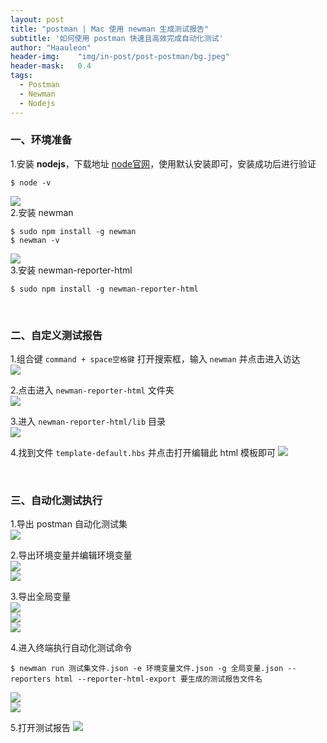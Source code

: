 ```yaml
---
layout: post
title: "postman | Mac 使用 newman 生成测试报告"
subtitle: '如何使用 postman 快速且高效完成自动化测试'
author: "Haauleon"
header-img:    "img/in-post/post-postman/bg.jpeg"
header-mask:   0.4
tags:
  - Postman
  - Newman
  - Nodejs
---
```


### 一、环境准备
1.安装 **nodejs**，下载地址 [node官网](https://nodejs.org/zh-cn/)，使用默认安装即可，安装成功后进行验证   
```
$ node -v
```     
![](\img\in-post\post-postman\2021-01-30-postman-auto-1.png)     
2.安装 newman    
```
$ sudo npm install -g newman
$ newman -v
```   
![](\img\in-post\post-postman\2021-01-30-postman-auto-2.png)    
3.安装 newman-reporter-html     
```
$ sudo npm install -g newman-reporter-html
```    
<br>

### 二、自定义测试报告  
1.组合键 `command + space空格键` 打开搜索框，输入 `newman` 并点击进入访达      
![](\img\in-post\post-postman\2021-01-30-postman-auto-3.png)   

2.点击进入 `newman-reporter-html` 文件夹    
![](\img\in-post\post-postman\2021-01-30-postman-auto-4.png)     

3.进入 `newman-reporter-html/lib` 目录     
![](\img\in-post\post-postman\2021-01-30-postman-auto-5.png)    

4.找到文件 `template-default.hbs` 并点击打开编辑此 html 模板即可
![](\img\in-post\post-postman\2021-01-30-postman-auto-6.png)    

<br>

### 三、自动化测试执行
1.导出 postman 自动化测试集  
![](\img\in-post\post-postman\2021-01-30-postman-auto-7.png)    

2.导出环境变量并编辑环境变量     
![](\img\in-post\post-postman\2021-01-30-postman-auto-8.png)     
![](\img\in-post\post-postman\2021-01-30-postman-auto-9.png)    

3.导出全局变量    
![](\img\in-post\post-postman\2021-01-30-postman-auto-10.png)     
![](\img\in-post\post-postman\2021-01-30-postman-auto-11.png)   
![](\img\in-post\post-postman\2021-01-30-postman-auto-12.png) 

4.进入终端执行自动化测试命令   
```
$ newman run 测试集文件.json -e 环境变量文件.json -g 全局变量.json --reporters html --reporter-html-export 要生成的测试报告文件名
```    
![](\img\in-post\post-postman\2021-01-30-postman-auto-13.png)     
![](\img\in-post\post-postman\2021-01-30-postman-auto-14.png)   

5.打开测试报告
![](\img\in-post\post-postman\2021-01-30-postman-auto-15.png) 